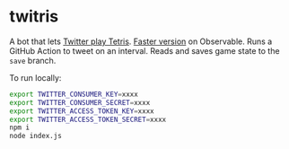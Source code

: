 # twitris

A bot that lets [Twitter play Tetris](http://twitter.com/twitrisbot). [Faster version](https://observablehq.com/@chriszs/emojitris) on Observable. Runs a GitHub Action to tweet on an interval. Reads and saves game state to the `save` branch.

To run locally:

```sh
export TWITTER_CONSUMER_KEY=xxxx
export TWITTER_CONSUMER_SECRET=xxxx
export TWITTER_ACCESS_TOKEN_KEY=xxxx
export TWITTER_ACCESS_TOKEN_SECRET=xxxx
npm i
node index.js
```
